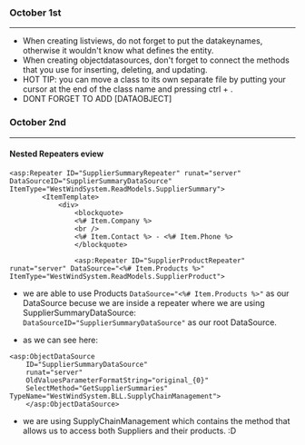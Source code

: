 ### October 1st
---
- When creating listviews, do not forget to put the datakeynames, otherwise it wouldn't know what defines the entity.
- When creating objectdatasources, don't forget to connect the methods that you use for inserting, deleting, and updating.
- HOT TIP: you can move a class to its own separate file by putting your cursor at the end of the class name and pressing ctrl + .
- DONT FORGET TO ADD [DATAOBJECT]

### October 2nd
---
#### Nested Repeaters eview
```
<asp:Repeater ID="SupplierSummaryRepeater" runat="server" DataSourceID="SupplierSummaryDataSource" ItemType="WestWindSystem.ReadModels.SupplierSummary">
        <ItemTemplate>
            <div>
                <blockquote> 
                <%# Item.Company %>
                <br />
                <%# Item.Contact %> - <%# Item.Phone %>
                </blockquote>
                
                <asp:Repeater ID="SupplierProductRepeater" runat="server" DataSource="<%# Item.Products %>" ItemType="WestWindSystem.ReadModels.SupplierProduct">
```
- we are able to use Products ```DataSource="<%# Item.Products %>"``` as our DataSource becuse we are inside a repeater where we are using SupplierSummaryDataSource: ```DataSourceID="SupplierSummaryDataSource"```  as our root DataSource.

- as we can see here:
```
<asp:ObjectDataSource 
    ID="SupplierSummaryDataSource" 
    runat="server"
    OldValuesParameterFormatString="original_{0}" 
    SelectMethod="GetSupplierSummaries" TypeName="WestWindSystem.BLL.SupplyChainManagement">
    </asp:ObjectDataSource>
```
- we are using SupplyChainManagement which contains the method that allows us to access both Suppliers and their products. :D

